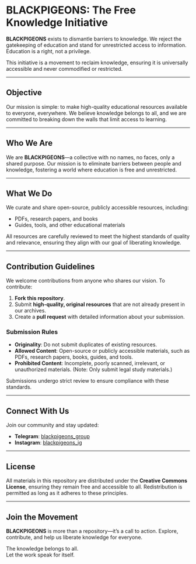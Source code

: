 # BLACKPIGEONS: The Free Knowledge Initiative

**BLACKPIGEONS** exists to dismantle barriers to knowledge. We reject the gatekeeping of education and stand for unrestricted access to information. Education is a right, not a privilege.

This initiative is a movement to reclaim knowledge, ensuring it is universally accessible and never commodified or restricted.

---

## Objective
Our mission is simple: to make high-quality educational resources available to everyone, everywhere. We believe knowledge belongs to all, and we are committed to breaking down the walls that limit access to learning.

---

## Who We Are
We are **BLACKPIGEONS**—a collective with no names, no faces, only a shared purpose. Our mission is to eliminate barriers between people and knowledge, fostering a world where education is free and unrestricted.

---

## What We Do
We curate and share open-source, publicly accessible resources, including:
- PDFs, research papers, and books
- Guides, tools, and other educational materials

All resources are carefully reviewed to meet the highest standards of quality and relevance, ensuring they align with our goal of liberating knowledge.

---

## Contribution Guidelines
We welcome contributions from anyone who shares our vision. To contribute:
1. **Fork this repository**.
2. Submit **high-quality, original resources** that are not already present in our archives.
3. Create a **pull request** with detailed information about your submission.

### Submission Rules
- **Originality**: Do not submit duplicates of existing resources.
- **Allowed Content**: Open-source or publicly accessible materials, such as PDFs, research papers, books, guides, and tools.
- **Prohibited Content**: Incomplete, poorly scanned, irrelevant, or unauthorized materials. (Note: Only submit legal study materials.)

Submissions undergo strict review to ensure compliance with these standards.

---

## Connect With Us
Join our community and stay updated:
- **Telegram**: [blackpigeons_group](https://t.me/your-group-link)
- **Instagram**: [blackpigeons_ig](https://instagram.com/your-ig-handle)

---

## License
All materials in this repository are distributed under the **Creative Commons License**, ensuring they remain free and accessible to all. Redistribution is permitted as long as it adheres to these principles.

---

## Join the Movement
**BLACKPIGEONS** is more than a repository—it’s a call to action. Explore, contribute, and help us liberate knowledge for everyone.

The knowledge belongs to all.  
Let the work speak for itself.
